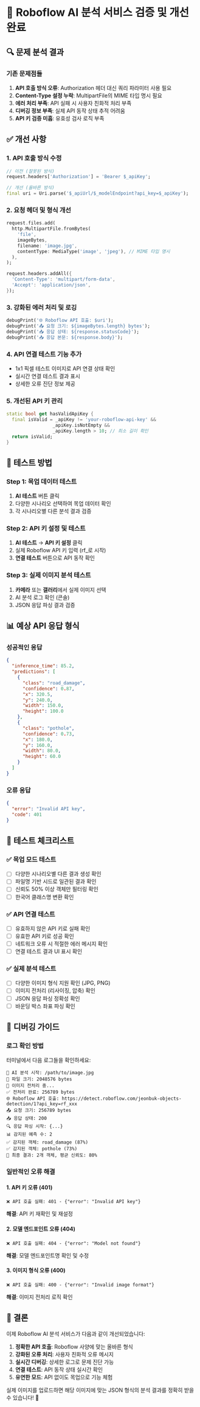 # 🤖 Roboflow AI 분석 서비스 검증 및 개선 완료

## 🔍 문제 분석 결과

### 기존 문제점들
1. **API 호출 방식 오류**: Authorization 헤더 대신 쿼리 파라미터 사용 필요
2. **Content-Type 설정 누락**: MultipartFile의 MIME 타입 명시 필요  
3. **에러 처리 부족**: API 실패 시 사용자 친화적 처리 부족
4. **디버깅 정보 부족**: 실제 API 동작 상태 추적 어려움
5. **API 키 검증 미흡**: 유효성 검사 로직 부족

## ✅ 개선 사항

### 1. API 호출 방식 수정
```dart
// 이전 (잘못된 방식)
request.headers['Authorization'] = 'Bearer $_apiKey';

// 개선 (올바른 방식) 
final uri = Uri.parse('$_apiUrl/$_modelEndpoint?api_key=$_apiKey');
```

### 2. 요청 헤더 및 형식 개선
```dart
request.files.add(
  http.MultipartFile.fromBytes(
    'file', 
    imageBytes, 
    filename: 'image.jpg',
    contentType: MediaType('image', 'jpeg'), // MIME 타입 명시
  ),
);

request.headers.addAll({
  'Content-Type': 'multipart/form-data',
  'Accept': 'application/json',
});
```

### 3. 강화된 에러 처리 및 로깅
```dart
debugPrint('🌐 Roboflow API 호출: $uri');
debugPrint('📤 요청 크기: ${imageBytes.length} bytes');
debugPrint('📥 응답 상태: ${response.statusCode}');
debugPrint('📥 응답 본문: ${response.body}');
```

### 4. API 연결 테스트 기능 추가
- 1x1 픽셀 테스트 이미지로 API 연결 상태 확인
- 실시간 연결 테스트 결과 표시
- 상세한 오류 진단 정보 제공

### 5. 개선된 API 키 관리
```dart
static bool get hasValidApiKey {
  final isValid = _apiKey != 'your-roboflow-api-key' && 
                 _apiKey.isNotEmpty && 
                 _apiKey.length > 10; // 최소 길이 확인
  return isValid;
}
```

## 🧪 테스트 방법

### Step 1: 목업 데이터 테스트
1. **AI 테스트** 버튼 클릭
2. 다양한 시나리오 선택하여 목업 데이터 확인
3. 각 시나리오별 다른 분석 결과 검증

### Step 2: API 키 설정 및 테스트
1. **AI 테스트** → **API 키 설정** 클릭
2. 실제 Roboflow API 키 입력 (rf_로 시작)
3. **연결 테스트** 버튼으로 API 동작 확인

### Step 3: 실제 이미지 분석 테스트
1. **카메라** 또는 **갤러리**에서 실제 이미지 선택
2. AI 분석 로그 확인 (콘솔)
3. JSON 응답 파싱 결과 검증

## 📊 예상 API 응답 형식

### 성공적인 응답
```json
{
  "inference_time": 85.2,
  "predictions": [
    {
      "class": "road_damage",
      "confidence": 0.87,
      "x": 320.5,
      "y": 240.0,
      "width": 150.0,
      "height": 100.0
    },
    {
      "class": "pothole", 
      "confidence": 0.73,
      "x": 180.0,
      "y": 160.0,
      "width": 80.0,
      "height": 60.0
    }
  ]
}
```

### 오류 응답
```json
{
  "error": "Invalid API key",
  "code": 401
}
```

## 🎯 테스트 체크리스트

### ✅ 목업 모드 테스트
- [ ] 다양한 시나리오별 다른 결과 생성 확인
- [ ] 파일명 기반 시드로 일관된 결과 확인
- [ ] 신뢰도 50% 이상 객체만 필터링 확인
- [ ] 한국어 클래스명 변환 확인

### ✅ API 연결 테스트
- [ ] 유효하지 않은 API 키로 실패 확인
- [ ] 유효한 API 키로 성공 확인  
- [ ] 네트워크 오류 시 적절한 에러 메시지 확인
- [ ] 연결 테스트 결과 UI 표시 확인

### ✅ 실제 분석 테스트
- [ ] 다양한 이미지 형식 지원 확인 (JPG, PNG)
- [ ] 이미지 전처리 (리사이징, 압축) 확인
- [ ] JSON 응답 파싱 정확성 확인
- [ ] 바운딩 박스 좌표 파싱 확인

## 🔧 디버깅 가이드

### 로그 확인 방법
터미널에서 다음 로그들을 확인하세요:

```
🤖 AI 분석 시작: /path/to/image.jpg
📄 파일 크기: 2048576 bytes
🔧 이미지 전처리 중...
✅ 전처리 완료: 256789 bytes
🌐 Roboflow API 호출: https://detect.roboflow.com/jeonbuk-objects-detection/1?api_key=rf_xxx
📤 요청 크기: 256789 bytes
📥 응답 상태: 200
🔍 응답 파싱 시작: {...}
📊 감지된 예측 수: 2
✅ 감지된 객체: road_damage (87%)
✅ 감지된 객체: pothole (73%)
🎯 최종 결과: 2개 객체, 평균 신뢰도: 80%
```

### 일반적인 오류 해결

#### 1. API 키 오류 (401)
```
❌ API 호출 실패: 401 - {"error": "Invalid API key"}
```
**해결**: API 키 재확인 및 재설정

#### 2. 모델 엔드포인트 오류 (404)  
```
❌ API 호출 실패: 404 - {"error": "Model not found"}
```
**해결**: 모델 엔드포인트명 확인 및 수정

#### 3. 이미지 형식 오류 (400)
```
❌ API 호출 실패: 400 - {"error": "Invalid image format"}
```
**해결**: 이미지 전처리 로직 확인

## 🚀 결론

이제 Roboflow AI 분석 서비스가 다음과 같이 개선되었습니다:

1. **정확한 API 호출**: Roboflow 사양에 맞는 올바른 형식
2. **강화된 오류 처리**: 사용자 친화적 오류 메시지
3. **실시간 디버깅**: 상세한 로그로 문제 진단 가능
4. **연결 테스트**: API 동작 상태 실시간 확인
5. **유연한 모드**: API 없이도 목업으로 기능 체험

실제 이미지를 업로드하면 해당 이미지에 맞는 JSON 형식의 분석 결과를 정확히 받을 수 있습니다! 🎉
